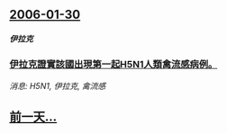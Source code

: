 ## [2006-01-30](/news/2006/01/30/index.md)

##### 伊拉克
### [伊拉克證實該國出現第一起H5N1人類禽流感病例。](/news/2006/01/30/伊拉克證實該國出現第一起H5N1人類禽流感病例.md)
_消息: H5N1, 伊拉克, 禽流感_

## [前一天...](/news/2006/01/29/index.md)

